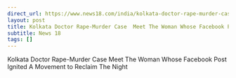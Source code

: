 ```yaml
---
direct_url: https://www.news18.com/india/kolkata-doctor-rape-murder-case-meet-the-woman-whose-facebook-post-ignited-a-movement-to-reclaim-the-night-9015773.html
layout: post
title: Kolkata Doctor Rape-Murder Case  Meet The Woman Whose Facebook Post Ignited A Movement to Reclaim The Night
subtitle: News 18
tags: []
---
```


Kolkata Doctor Rape-Murder Case  Meet The Woman Whose Facebook Post Ignited A Movement to Reclaim The Night
